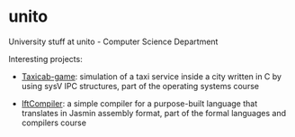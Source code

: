# unito
University stuff at unito - Computer Science Department

Interesting projects:
* [Taxicab-game](https://github.com/andreadlm/unito/tree/master/so/Progetto/Taxicab-game): simulation of a taxi service inside a city written in C by using sysV IPC structures, part of the operating systems course

* [lftCompiler](https://github.com/andreadlm/unito/tree/master/lft/Lab/Esercizi/Es05_traduttore/Es05_02): a simple compiler for a purpose-built language that translates in Jasmin assembly format, part of the formal languages and compilers course